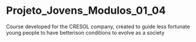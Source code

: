 # Projeto_Jovens_Modulos_01_04
Course developed for the CRESOL company, created to guide less fortunate young people to have betterison conditions to evolve as a society
